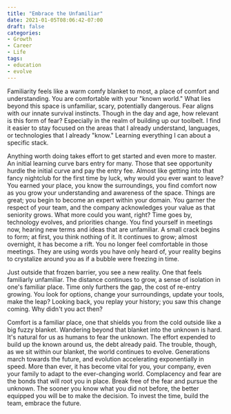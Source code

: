 ```yaml
---
title: "Embrace the Unfamiliar"
date: 2021-01-05T08:06:42-07:00
draft: false
categories:
- Growth
- Career
- Life
tags:
- education
- evolve
---
```


Familiarity feels like a warm comfy blanket to most, a place of comfort and understanding. You are comfortable with your "known world." What lies beyond this space is unfamiliar, scary, potentially dangerous. Fear aligns with our innate survival instincts. Though in the day and age, how relevant is this form of fear? Especially in the realm of building up our toolbelt. I find it easier to stay focused on the areas that I already understand, languages, or technologies that I already "know." Learning everything I can about a specific stack. 

Anything worth doing takes effort to get started and even more to master. An initial learning curve bars entry for many. Those that see opportunity hurdle the initial curve and pay the entry fee. Almost like getting into that fancy nightclub for the first time by luck, why would you ever want to leave? You earned your place, you know the surroundings, you find comfort now as you grow your understanding and awareness of the space. Things are great; you begin to become an expert within your domain. You garner the respect of your team, and the company acknowledges your value as that seniority grows. What more could you want, right? Time goes by, technology evolves, and priorities change. You find yourself in meetings now, hearing new terms and ideas that are unfamiliar. A small crack begins to form; at first, you think nothing of it. It continues to grow; almost overnight, it has become a rift. You no longer feel comfortable in those meetings. They are using words you have only heard of, your reality begins to crystalize around you as if a bubble were freezing in time.

Just outside that frozen barrier, you see a new reality. One that feels familiarly unfamiliar. The distance continues to grow, a sense of isolation in one's familiar place. Time only furthers the gap, the cost of re-entry growing. You look for options, change your surroundings, update your tools, make the leap? Looking back, you replay your history; you saw this change coming. Why didn't you act then?

Comfort is a familiar place, one that shields you from the cold outside like a big fuzzy blanket. Wandering beyond that blanket into the unknown is hard. It's natural for us as humans to fear the unknown. The effort expended to build up the known around us, the debt already paid. The trouble, though, as we sit within our blanket, the world continues to evolve. Generations march towards the future, and evolution accelerating exponentially in speed. More than ever, it has become vital for you, your company, even your family to adapt to the ever-changing world. Complacency and fear are the bonds that will root you in place. Break free of the fear and pursue the unknown. The sooner you know what you did not before, the better equipped you will be to make the decision. To invest the time, build the team, embrace the future.
